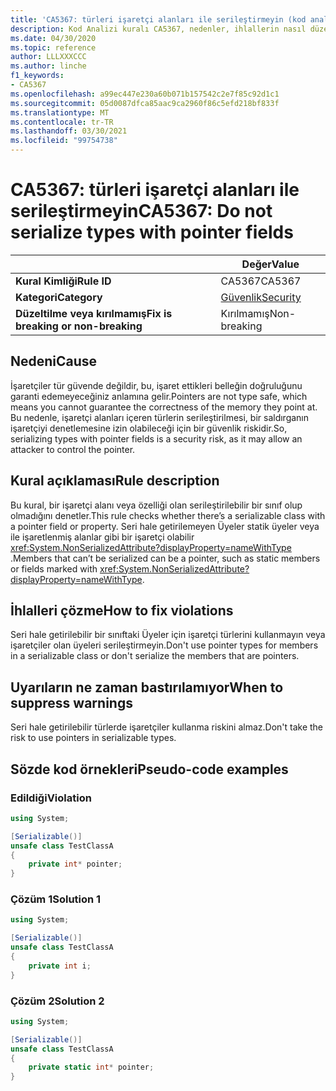 ```yaml
---
title: 'CA5367: türleri işaretçi alanları ile serileştirmeyin (kod analizi)'
description: Kod Analizi kuralı CA5367, nedenler, ihlallerin nasıl düzeltileceğini ve ne zaman bastıralınacağını içeren bilgiler sağlar.
ms.date: 04/30/2020
ms.topic: reference
author: LLLXXXCCC
ms.author: linche
f1_keywords:
- CA5367
ms.openlocfilehash: a99ec447e230a60b071b157542c2e7f85c92d1c1
ms.sourcegitcommit: 05d0087dfca85aac9ca2960f86c5efd218bf833f
ms.translationtype: MT
ms.contentlocale: tr-TR
ms.lasthandoff: 03/30/2021
ms.locfileid: "99754738"
---
```

# <a name="ca5367-do-not-serialize-types-with-pointer-fields"></a><span data-ttu-id="90edd-103">CA5367: türleri işaretçi alanları ile serileştirmeyin</span><span class="sxs-lookup"><span data-stu-id="90edd-103">CA5367: Do not serialize types with pointer fields</span></span>

| | <span data-ttu-id="90edd-104">Değer</span><span class="sxs-lookup"><span data-stu-id="90edd-104">Value</span></span> |
|-|-|
| <span data-ttu-id="90edd-105">**Kural Kimliği**</span><span class="sxs-lookup"><span data-stu-id="90edd-105">**Rule ID**</span></span> |<span data-ttu-id="90edd-106">CA5367</span><span class="sxs-lookup"><span data-stu-id="90edd-106">CA5367</span></span>|
| <span data-ttu-id="90edd-107">**Kategori**</span><span class="sxs-lookup"><span data-stu-id="90edd-107">**Category**</span></span> |[<span data-ttu-id="90edd-108">Güvenlik</span><span class="sxs-lookup"><span data-stu-id="90edd-108">Security</span></span>](security-warnings.md)|
| <span data-ttu-id="90edd-109">**Düzeltilme veya kırılmamış**</span><span class="sxs-lookup"><span data-stu-id="90edd-109">**Fix is breaking or non-breaking**</span></span> |<span data-ttu-id="90edd-110">Kırılmamış</span><span class="sxs-lookup"><span data-stu-id="90edd-110">Non-breaking</span></span>|

## <a name="cause"></a><span data-ttu-id="90edd-111">Nedeni</span><span class="sxs-lookup"><span data-stu-id="90edd-111">Cause</span></span>

<span data-ttu-id="90edd-112">İşaretçiler tür güvende değildir, bu, işaret ettikleri belleğin doğruluğunu garanti edemeyeceğiniz anlamına gelir.</span><span class="sxs-lookup"><span data-stu-id="90edd-112">Pointers are not type safe, which means you cannot guarantee the correctness of the memory they point at.</span></span> <span data-ttu-id="90edd-113">Bu nedenle, işaretçi alanları içeren türlerin serileştirilmesi, bir saldırganın işaretçiyi denetlemesine izin olabileceği için bir güvenlik riskidir.</span><span class="sxs-lookup"><span data-stu-id="90edd-113">So, serializing types with pointer fields is a security risk, as it may allow an attacker to control the pointer.</span></span>

## <a name="rule-description"></a><span data-ttu-id="90edd-114">Kural açıklaması</span><span class="sxs-lookup"><span data-stu-id="90edd-114">Rule description</span></span>

<span data-ttu-id="90edd-115">Bu kural, bir işaretçi alanı veya özelliği olan serileştirilebilir bir sınıf olup olmadığını denetler.</span><span class="sxs-lookup"><span data-stu-id="90edd-115">This rule checks whether there’s a serializable class with a pointer field or property.</span></span> <span data-ttu-id="90edd-116">Seri hale getirilemeyen Üyeler statik üyeler veya ile işaretlenmiş alanlar gibi bir işaretçi olabilir <xref:System.NonSerializedAttribute?displayProperty=nameWithType> .</span><span class="sxs-lookup"><span data-stu-id="90edd-116">Members that can’t be serialized can be a pointer, such as static members or fields marked with <xref:System.NonSerializedAttribute?displayProperty=nameWithType>.</span></span>

## <a name="how-to-fix-violations"></a><span data-ttu-id="90edd-117">İhlalleri çözme</span><span class="sxs-lookup"><span data-stu-id="90edd-117">How to fix violations</span></span>

<span data-ttu-id="90edd-118">Seri hale getirilebilir bir sınıftaki Üyeler için işaretçi türlerini kullanmayın veya işaretçiler olan üyeleri serileştirmeyin.</span><span class="sxs-lookup"><span data-stu-id="90edd-118">Don't use pointer types for members in a serializable class or don't serialize the members that are pointers.</span></span>

## <a name="when-to-suppress-warnings"></a><span data-ttu-id="90edd-119">Uyarıların ne zaman bastırılamıyor</span><span class="sxs-lookup"><span data-stu-id="90edd-119">When to suppress warnings</span></span>

<span data-ttu-id="90edd-120">Seri hale getirilebilir türlerde işaretçiler kullanma riskini almaz.</span><span class="sxs-lookup"><span data-stu-id="90edd-120">Don't take the risk to use pointers in serializable types.</span></span>

## <a name="pseudo-code-examples"></a><span data-ttu-id="90edd-121">Sözde kod örnekleri</span><span class="sxs-lookup"><span data-stu-id="90edd-121">Pseudo-code examples</span></span>

### <a name="violation"></a><span data-ttu-id="90edd-122">Edildiği</span><span class="sxs-lookup"><span data-stu-id="90edd-122">Violation</span></span>

```csharp
using System;

[Serializable()]
unsafe class TestClassA
{
    private int* pointer;
}
```

### <a name="solution-1"></a><span data-ttu-id="90edd-123">Çözüm 1</span><span class="sxs-lookup"><span data-stu-id="90edd-123">Solution 1</span></span>

```csharp
using System;

[Serializable()]
unsafe class TestClassA
{
    private int i;
}
```

### <a name="solution-2"></a><span data-ttu-id="90edd-124">Çözüm 2</span><span class="sxs-lookup"><span data-stu-id="90edd-124">Solution 2</span></span>

```csharp
using System;

[Serializable()]
unsafe class TestClassA
{
    private static int* pointer;
}
```
